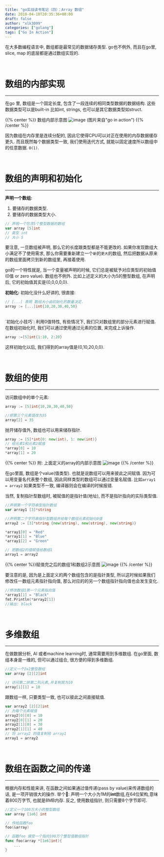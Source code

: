 ```yaml
---
title: "go实战读书笔记（四）：Array 数组"
date: 2018-04-10T20:35:36+08:00
draft: false
author: "xlk3099"
categories: ["golang"]
tags: ["Go In Action"]
---
```


在大多数编程语言中, 数组都是最常见的数据储存类型.
go也不例外, 而且在go里, slice, map 的底层都是通过数组实现的.

</br>

# 数组的内部实现
---
在go 里, 数组是一个固定长度, 包含了一段连续的相同类型数据的数据结构.
这些数据类型可以是built-in 比如int, strings, 也可以是其它数据类型如struct.

 {{% center %}}
 数组内部示意图
![image](https://user-images.githubusercontent.com/1768412/38557809-cda6037a-3d00-11e8-95f9-0c315fcc45cc.png)
 (图片来自"go in action")
 {{% /center %}}

因为数组在内存里是连续分配的, 因此它使得CPU可以对正在使用的内存数据缓存更久. 而且既然每个数据类型一致, 我们使用迭代方式, 就能以固定速度所以数组中的任意数据. `O(1)`.

</br>

# 数组的声明和初始化
---

**声明一个数组:**

1. 要储存的数据类型.
2. 要储存的数据类型大小.

```go
// 声明一个包含5个整型数据的数组
var array [5]int
// 类型 int
// 大小 5
```

要注意, 一旦数组被声明, 那么它的长度跟类型都是不能更改的. 如果你发现数组大小满足不了使用需求, 那么你需要重新建立一个`新`的`更大`的数组, 然后把数据从原来的数组里面拷贝到新的数组里, 再接着使用.

go的一个特性就是, 当一个变量被声明的时候, 它们总是被赋予对应类型的初始值(0值 or zero value). 数组也不例外. 比如上述定义的大小为5的整型数组, 在声明后, 它的初始值其实是{0,0,0,0,0}.

**初始化:**
初始化没什么好讲的, 很直接:
```go
// [...] 表明 数组大小由初始化的数量决定.
array := [...]int{10,20,30,40,50}
```
</br>
`初始化小技巧`: 利用0值特性, 有些情况下, 我们只对数组里的部分元素进行赋值. 在数组初始化时, 我们可以通过使用通过元素的位置, 来完成上诉操作.

```go
array :=[5]int{1:10, 2:20}
```

这样初始化以后, 我们得到的array值是{0,10,20,0,0}.

</br>

# 数组的使用
---

访问数组中的单个元素:

```go
array := [5]int{10,20,30,40,50}

//把第三个元素值改为35
array[2] = 35
```

抛开储存值外, 数组也可以用来储存指针.

```go
array := [5]*int{0: new(int), 1: new(int)}
// 给元素1和元素2赋值
*array[0] = 10
*array[1] = 20
```

{{% center %}}
附: 上面定义的array的内部示意图
![image](https://user-images.githubusercontent.com/1768412/38558753-ad3c544c-3d03-11e8-88ba-17bd0d124317.png)
{{% /center %}}

在go里面, 数组是个value(值类型). 也就是说数组可以用来彼此之间赋值. 因为可以用变量名代表整个数组, 因此同样类型的数组可以通过变量名赋值. 比如`array1 = array2` 如果类型不一致, 编译器则会在编译的时候报错.

当然, 复制指针型数组时, 被赋值的是指针值(地址), 而不是指针指向的实际类型值.

```go
//声明第一个字符串型指针数组
var array1 [3]*string

//声明第二个字符串指针型数组并给每个数组元素初始化0值
array2 := [3]*string {new(string), new(string), new(string)}

*array1[0] = "Red"
*array1[1] = "Blue"
*array1[2] = "Green"

// 把数组2的值赋值给数组1
array1 = array2
```

{{% center %}}赋值完之后的数组1和数组2示意图
![image](https://user-images.githubusercontent.com/1768412/38559153-d3e91624-3d04-11e8-838a-018812570106.png)
{{% /center %}}

要注意的是, 因为是上面定义的两个数组包含的是指针类型, 所以这时候如果我们修改任一数组元素指针指向值, 那么对应的的另一个数组指针指向值也会发生变化.

```go
//修改数组1第一个元素指向值
*array1[1] = "Black"
fmt.Println(*array2[1])
//输出: black
```
</br>

# 多维数组
---

在做数据分析, AI 或者machine learning时, 通常需要用到多维数组. 在go里面, 数组本身是一维的, 但可以通过组合, 很方便的得到多维数组.

```go
//定义一个2x2整型数组
var array [2][2]int

// 访问第二排第二列元素,并复制其为10
array[1][1] = 10
```

跟数组一样, 只要类型一致, 也可以彼此之间直接赋值.

```go
var array2 [2][2]int
// 为每个元素赋值
array2[0][0] = 10
array2[0][1] = 20
array2[1][0] = 30
array2[1][1] = 40
// 将 array2 的值复制给 array1
array1 = array2
```

</br>

# 数组在函数之间的传递
---

根据内存和性能来讲, 在函数之间如果通过值传递(pass by value)来传递数组的话, 是一项开销很大的操作.
举个🌰: 声明一个大小为1M的**int**数组,在64位架构,意味着800万字节, 也就是8MB内存.
反之, 使用数组指针, 则只需要8个字节即可.

```go
//定义一个100万大小的整型数组
var array [1e6] int

// 传给函数foo
foo(&array)

// 函数foo 接受一个指向100万个整型值数组指针
func foo(array *[1e6]int){
    ...
}
```
